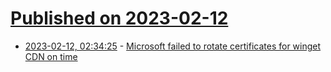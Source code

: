 # [Published on 2023-02-12](index.md)

* [2023-02-12, 02:34:25](https://news.ycombinator.com/item?id=34759028) - [Microsoft failed to rotate certificates for winget CDN on time](https://cdn.winget.microsoft.com/cache)
